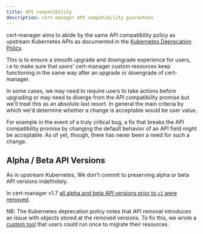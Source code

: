 ```yaml
---
title: API compatibility
description: cert-manager API compatibility guarantees
---
```


cert-manager aims to abide by the same API compatibility policy as upstream Kubernetes APIs as documented in the [Kubernetes Deprecation Policy](https://kubernetes.io/docs/reference/using-api/deprecation-policy/#deprecating-parts-of-the-api).

This is to ensure a smooth upgrade and downgrade experience for users, i.e to make sure that users' cert-manager custom resources keep functioning in the same way
after an upgrade or downgrade of cert-manager.

In some cases, we may need to require users to take actions before upgrading or may need to diverge from the API compatibility promise but we'll treat this as an absolute
last resort. In general the main criteria by which we'd determine whether a change is acceptable would be user value.

For example in the event of a truly critical bug, a fix that breaks the API compatibility promise by changing the default behavior of an API field _might_ be acceptable. As of yet, though, there has never been a need for such a change.

## Alpha / Beta API Versions

As in upstream Kubernetes, We don't commit to preserving alpha or beta API versions indefinitely.

In cert-manager v1.7 [all alpha and beta API versions prior to `v1` were removed](https://github.com/cert-manager/cert-manager/pull/4635).

NB: The Kubernetes deprecation policy notes that API removal introduces an issue with objects stored at the removed versions. To fix this, we wrote a [custom tool](https://cert-manager.io/docs/releases/upgrading/remove-deprecated-apis/) that users could run once to migrate their resources.
